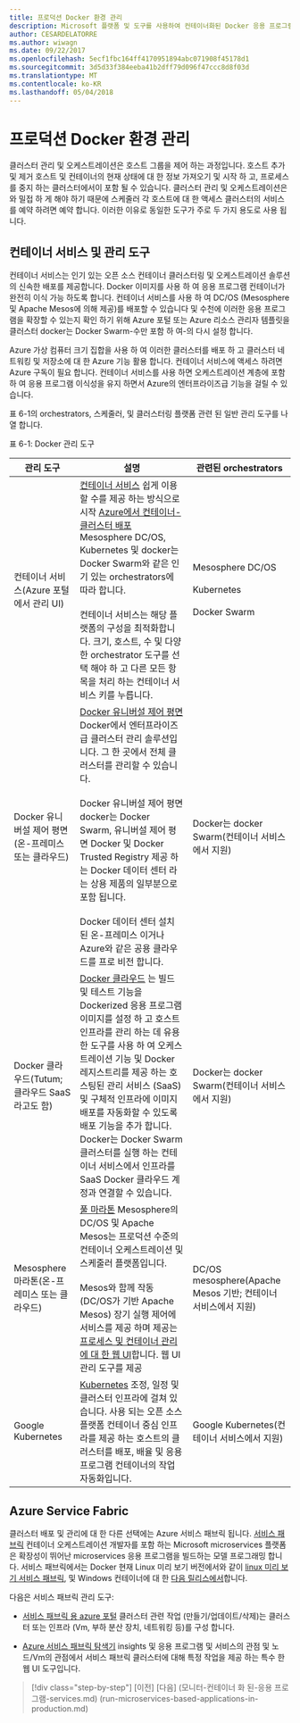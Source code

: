 ```yaml
---
title: 프로덕션 Docker 환경 관리
description: Microsoft 플랫폼 및 도구를 사용하여 컨테이너화된 Docker 응용 프로그램 수명 주기
author: CESARDELATORRE
ms.author: wiwagn
ms.date: 09/22/2017
ms.openlocfilehash: 5ecf1fbc164ff4170951894abc071908f45178d1
ms.sourcegitcommit: 3d5d33f384eeba41b2dff79d096f47ccc8d8f03d
ms.translationtype: MT
ms.contentlocale: ko-KR
ms.lasthandoff: 05/04/2018
---
```

# <a name="manage-production-docker-environments"></a>프로덕션 Docker 환경 관리

클러스터 관리 및 오케스트레이션은 호스트 그룹을 제어 하는 과정입니다. 호스트 추가 및 제거 호스트 및 컨테이너의 현재 상태에 대 한 정보 가져오기 및 시작 하 고, 프로세스를 중지 하는 클러스터에서이 포함 될 수 있습니다. 클러스터 관리 및 오케스트레이션은와 밀접 하 게 해야 하기 때문에 스케줄러 각 호스트에 대 한 액세스 클러스터의 서비스를 예약 하려면 예약 합니다. 이러한 이유로 동일한 도구가 주로 두 가지 용도로 사용 됩니다.

## <a name="container-service-and-management-tools"></a>컨테이너 서비스 및 관리 도구

컨테이너 서비스는 인기 있는 오픈 소스 컨테이너 클러스터링 및 오케스트레이션 솔루션의 신속한 배포를 제공합니다. Docker 이미지를 사용 하 여 응용 프로그램 컨테이너가 완전히 이식 가능 하도록 합니다. 컨테이너 서비스를 사용 하 여 DC/OS (Mesosphere 및 Apache Mesos에 의해 제공)를 배포할 수 있습니다 및 수천에 이러한 응용 프로그램을 확장할 수 있는지 확인 하기 위해 Azure 포털 또는 Azure 리소스 관리자 템플릿을 클러스터 docker는 Docker Swarm-수만 포함 하 여-의 다시 설정 합니다.

Azure 가상 컴퓨터 크기 집합을 사용 하 여 이러한 클러스터를 배포 하 고 클러스터 네트워킹 및 저장소에 대 한 Azure 기능 활용 합니다. 컨테이너 서비스에 액세스 하려면 Azure 구독이 필요 합니다. 컨테이너 서비스를 사용 하면 오케스트레이션 계층에 포함 하 여 응용 프로그램 이식성을 유지 하면서 Azure의 엔터프라이즈급 기능을 걸릴 수 있습니다.

표 6-1의 orchestrators, 스케줄러, 및 클러스터링 플랫폼 관련 된 일반 관리 도구를 나열 합니다.

표 6-1: Docker 관리 도구


| 관리 도구      | 설명           | 관련된 orchestrators |
|-----------------------|-----------------------|-----------------------|
| 컨테이너 서비스\(Azure 포털에서 관리 UI) | [컨테이너 서비스](https://azure.microsoft.com/en-us/services/container-service/) 쉽게 이용할 수를 제공 하는 방식으로 시작 [Azure에서 컨테이너-클러스터 배포](https://docs.microsoft.com/azure/container-service/dcos-swarm/container-service-deployment) Mesosphere DC/OS, Kubernetes 및 docker는 Docker Swarm와 같은 인기 있는 orchestrators에 따라 합니다. <br /><br /> 컨테이너 서비스는 해당 플랫폼의 구성을 최적화합니다. 크기, 호스트, 수 및 다양 한 orchestrator 도구를 선택 해야 하 고 다른 모든 항목을 처리 하는 컨테이너 서비스 키를 누릅니다. | Mesosphere DC/OS <br /><br /> Kubernetes <br /><br /> Docker Swarm |
| Docker 유니버설 제어 평면\(온-프레미스 또는 클라우드) | [Docker 유니버설 제어 평면](https://docs.docker.com/v1.11/ucp/overview/) Docker에서 엔터프라이즈급 클러스터 관리 솔루션입니다. 그 한 곳에서 전체 클러스터를 관리할 수 있습니다. <br /><br /> Docker 유니버설 제어 평면 docker는 Docker Swarm, 유니버설 제어 평면 Docker 및 Docker Trusted Registry 제공 하는 Docker 데이터 센터 라는 상용 제품의 일부분으로 포함 됩니다. <br /><br /> Docker 데이터 센터 설치 된 온-프레미스 이거나 Azure와 같은 공용 클라우드를 프로 비전 합니다. | Docker는 docker Swarm\(컨테이너 서비스에서 지원) |
| Docker 클라우드\(Tutum; 클라우드 SaaS 라고도 함) | [Docker 클라우드](https://docs.docker.com/docker-cloud/) 는 빌드 및 테스트 기능을 Dockerized 응용 프로그램 이미지를 설정 하 고 호스트 인프라를 관리 하는 데 유용한 도구를 사용 하 여 오케스트레이션 기능 및 Docker 레지스트리를 제공 하는 호스팅된 관리 서비스 (SaaS) 및 구체적 인프라에 이미지 배포를 자동화할 수 있도록 배포 기능을 추가 합니다. Docker는 Docker Swarm 클러스터를 실행 하는 컨테이너 서비스에서 인프라를 SaaS Docker 클라우드 계정과 연결할 수 있습니다. | Docker는 docker Swarm\(컨테이너 서비스에서 지원) |
| Mesosphere 마라톤\(온-프레미스 또는 클라우드) | [풀 마라톤](https://mesosphere.github.io/marathon/docs/marathon-ui.html) Mesosphere의 DC/OS 및 Apache Mesos는 프로덕션 수준의 컨테이너 오케스트레이션 및 스케줄러 플랫폼입니다. <br /><br /> Mesos와 함께 작동 (DC/OS가 기반 Apache Mesos) 장기 실행 제어에 서비스를 제공 하며 제공는 [프로세스 및 컨테이너 관리에 대 한 웹 UI](https://mesosphere.github.io/marathon/docs/marathon-ui.html)합니다. 웹 UI 관리 도구를 제공 | DC/OS mesosphere\(Apache Mesos 기반; 컨테이너 서비스에서 지원) |
| Google Kubernetes | [Kubernetes](http://kubernetes.io/docs/user-guide/ui/#dashboard-access) 조정, 일정 및 클러스터 인프라에 걸쳐 있습니다. 사용 되는 오픈 소스 플랫폼 컨테이너 중심 인프라를 제공 하는 호스트의 클러스터를 배포, 배율 및 응용 프로그램 컨테이너의 작업 자동화입니다. | Google Kubernetes\(컨테이너 서비스에서 지원) |

## <a name="azure-service-fabric"></a>Azure Service Fabric

클러스터 배포 및 관리에 대 한 다른 선택에는 Azure 서비스 패브릭 됩니다. [서비스 패브릭](https://azure.microsoft.com/en-us/services/service-fabric/) 컨테이너 오케스트레이션 개발자를 포함 하는 Microsoft microservices 플랫폼은 확장성이 뛰어난 microservices 응용 프로그램을 빌드하는 모델 프로그래밍 합니다. 서비스 패브릭에서는 Docker 현재 Linux 미리 보기 버전에서와 같이 [linux 미리 보기 서비스 패브릭](https://docs.microsoft.com/azure/service-fabric/service-fabric-deploy-anywhere), 및 Windows 컨테이너에 대 한 [다음 릴리스에서](https://docs.microsoft.com/azure/service-fabric/service-fabric-containers-overview)합니다.

다음은 서비스 패브릭 관리 도구:

-   [서비스 패브릭 용 azure 포털](https://docs.microsoft.com/azure/service-fabric/service-fabric-cluster-creation-via-portal) 클러스터 관련 작업 (만들기/업데이트/삭제)는 클러스터 또는 인프라 (Vm, 부하 분산 장치, 네트워킹 등)를 구성 합니다.

-   [Azure 서비스 패브릭 탐색기](https://docs.microsoft.com/azure/service-fabric/service-fabric-visualizing-your-cluster) insights 및 응용 프로그램 및 서비스의 관점 및 노드/Vm의 관점에서 서비스 패브릭 클러스터에 대해 특정 작업을 제공 하는 특수 한 웹 UI 도구입니다.


>[!div class="step-by-step"]
[이전] [다음] (모니터-컨테이너 화 된-응용 프로그램-services.md) (run-microservices-based-applications-in-production.md)
